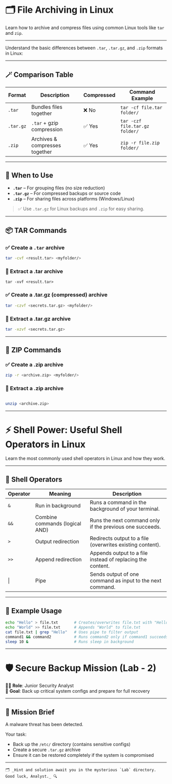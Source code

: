 # 🗂️ File Archiving in Linux

Learn how to archive and compress files using common Linux tools like `tar` and `zip`.

---

Understand the basic differences between `.tar`, `.tar.gz`, and `.zip` formats in Linux:

---

## 🪄 Comparison Table

| Format     | Description                     | Compressed | Command Example                      |
|------------|----------------------------------|------------|--------------------------------------|
| `.tar`     | Bundles files together           | ❌ No      | `tar -cf file.tar folder/`           |
| `.tar.gz`  | `.tar` + gzip compression        | ✅ Yes     | `tar -czf file.tar.gz folder/`       |
| `.zip`     | Archives & compresses together   | ✅ Yes     | `zip -r file.zip folder/`            |

---

## 📌 When to Use

- **`.tar`** – For grouping files (no size reduction)
- **`.tar.gz`** – For compressed backups or source code
- **`.zip`** – For sharing files across platforms (Windows/Linux)

> ✅ Use `.tar.gz` for Linux backups and `.zip` for easy sharing.

---

## 📦 TAR Commands

### ✅ Create a `.tar` archive

```bash
tar -cvf <result.tar> <myfolder/>
```

### 📂 Extract a .tar archive

```bach
tar -xvf <result.tar>
```

### ✅ Create a .tar.gz (compressed) archive

```bash
tar -czvf <secrets.tar.gz> <myfolder/>
```

### 📂 Extract a .tar.gz archive

```bash
tar -xzvf <secrets.tar.gz>
```

---

## 🧰 ZIP Commands

### ✅ Create a .zip archive

```bash
zip -r <archive.zip> <myfolder/>
```

### 📂 Extract a .zip archive

```bash

unzip <archive.zip>
```

---

# ⚡ Shell Power: Useful Shell Operators in Linux

Learn the most commonly used shell operators in Linux and how they work.

---

## 🔧 Shell Operators

| Operator | Meaning                                             | Description                                                                 |
|----------|-----------------------------------------------------|-----------------------------------------------------------------------------|
| `&`      | Run in background                                   | Runs a command in the background of your terminal.                         |
| `&&`     | Combine commands (logical AND)                      | Runs the next command only if the previous one succeeds.                   |
| `>`      | Output redirection                                  | Redirects output to a file (overwrites existing content).                  |
| `>>`     | Append redirection                                  | Appends output to a file instead of replacing the content.                 |
|  &#124;  | Pipe                                                | Sends output of one command as input to the next command.                  |

---

## 🧪 Example Usage

```bash
echo "Hello" > file.txt       # Creates/overwrites file.txt with "Hello"
echo "World" >> file.txt      # Appends "World" to file.txt
cat file.txt | grep "Hello"   # Uses pipe to filter output
command1 && command2          # Runs command2 only if command1 succeeds
sleep 10 &                    # Runs sleep in background
```

---

# 🛡️ Secure Backup Mission (Lab - 2)

🕵️‍♂️ **Role**: Junior Security Analyst  
🎯 **Goal**: Back up critical system configs and prepare for full recovery

---

## 🔐 Mission Brief

A malware threat has been detected.

Your task:
- Back up the `/etc/` directory (contains sensitive configs)
- Create a secure `.tar.gz` archive
- Ensure it can be restored completely if the system is compromised

---
```
🗂️ _Hint and solution await you in the mysterious `Lab` directory. Good luck, Analyst._ 🔍
```
